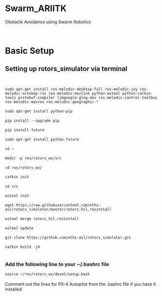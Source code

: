 # Swarm_ARIITK
Obstacle Avoidance using Swarm Robotics

<br>

# Basic Setup
## Setting up rotors_simulator via terminal
<br>

``sudo apt-get install ros-melodic-desktop-full ros-melodic-joy ros-melodic-octomap-ros ros-melodic-mavlink python-wstool python-catkin-tools protobuf-compiler libgoogle-glog-dev ros-melodic-control-toolbox ros-melodic-mavros ros-melodic-geographic-*``
<br>
<br>
``sudo apt-get install python-pip``
<br>
<br>
``pip install --upgrade pip``
<br>
<br>
``pip install future``
<br>
<br>
``sudo apt-get install python-future``
<br>
<br>
``cd ~``
<br>
<br>
``mkdir -p ros/rotors_ws/src ``
<br>
<br>
``cd ros/rotors_ws/``
<br>
<br>
``catkin init``
<br>
<br>
``cd src``
<br>
<br>
``wstool init``
<br>
<br>
``wget https://raw.githubusercontent.com/ethz-asl/rotors_simulator/master/rotors_hil.rosinstall``
<br>
<br>
``wstool merge rotors_hil.rosinstall``
<br>
<br>
``wstool update``
<br>
<br>
``git clone https://github.com/ethz-asl/rotors_simulator.git``
<br>
<br>
``catkin build -j4``
<br>
<br>
### Add the following line to your ~/.bashrc file

``source ~/ros/rotors_ws/devel/setup.bash``
<br>
<br>
Comment out the lines for PX-4 Autopilot from the .bashrc file if you have it installed

